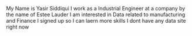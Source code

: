 My Name is Yasir Siddiqui
I work as a Industrial Engineer at a company by the name of Estee Lauder
I am interested in Data related to manufacturing and Finance
I signed up so I can laern more skills
I dont have any data site right now
